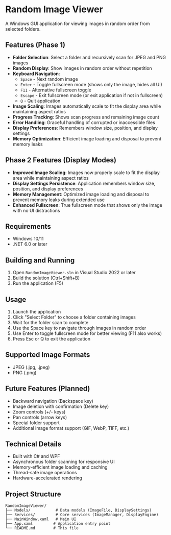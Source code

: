 # Random Image Viewer

A Windows GUI application for viewing images in random order from selected folders.

## Features (Phase 1)

- **Folder Selection**: Select a folder and recursively scan for JPEG and PNG images
- **Random Display**: Show images in random order without repetition
- **Keyboard Navigation**: 
  - `Space` - Next random image
  - `Enter` - Toggle fullscreen mode (shows only the image, hides all UI)
  - `F11` - Alternative fullscreen toggle
  - `Escape` - Exit fullscreen mode (or exit application if not in fullscreen)
  - `Q` - Quit application
- **Image Scaling**: Images automatically scale to fit the display area while maintaining aspect ratios
- **Progress Tracking**: Shows scan progress and remaining image count
- **Error Handling**: Graceful handling of corrupted or inaccessible files
- **Display Preferences**: Remembers window size, position, and display settings
- **Memory Optimization**: Efficient image loading and disposal to prevent memory leaks

## Phase 2 Features (Display Modes)

- **Improved Image Scaling**: Images now properly scale to fit the display area while maintaining aspect ratios
- **Display Settings Persistence**: Application remembers window size, position, and display preferences
- **Memory Management**: Optimized image loading and disposal to prevent memory leaks during extended use
- **Enhanced Fullscreen**: True fullscreen mode that shows only the image with no UI distractions

## Requirements

- Windows 10/11
- .NET 6.0 or later

## Building and Running

1. Open `RandomImageViewer.sln` in Visual Studio 2022 or later
2. Build the solution (Ctrl+Shift+B)
3. Run the application (F5)

## Usage

1. Launch the application
2. Click "Select Folder" to choose a folder containing images
3. Wait for the folder scan to complete
4. Use the Space key to navigate through images in random order
5. Use Enter to toggle fullscreen mode for better viewing (F11 also works)
6. Press Esc or Q to exit the application

## Supported Image Formats

- JPEG (.jpg, .jpeg)
- PNG (.png)

## Future Features (Planned)

- Backward navigation (Backspace key)
- Image deletion with confirmation (Delete key)
- Zoom controls (+/- keys)
- Pan controls (arrow keys)
- Special folder support
- Additional image format support (GIF, WebP, TIFF, etc.)

## Technical Details

- Built with C# and WPF
- Asynchronous folder scanning for responsive UI
- Memory-efficient image loading and caching
- Thread-safe image operations
- Hardware-accelerated rendering

## Project Structure

```
RandomImageViewer/
├── Models/           # Data models (ImageFile, DisplaySettings)
├── Services/         # Core services (ImageManager, DisplayEngine)
├── MainWindow.xaml   # Main UI
├── App.xaml         # Application entry point
└── README.md        # This file
```
